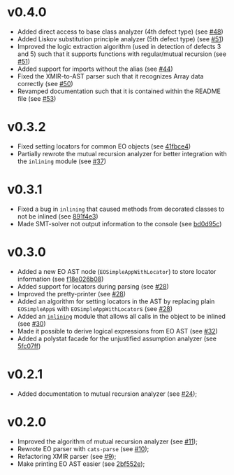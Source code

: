 # v0.4.0
- Added direct access to base class analyzer (4th defect type) (see [#48](https://github.com/polystat/odin/pull/48))
- Added Liskov substitution principle analyzer (5th defect type) (see [#51](https://github.com/polystat/odin/pull/51))
- Improved the logic extraction algorithm (used in detection of defects 3 and 5) such that it supports functions with regular/mutual recursion (see [#51](https://github.com/polystat/odin/pull/51))
- Added support for imports without the alias (see [#44](https://github.com/polystat/odin/pull/44))
- Fixed the XMIR-to-AST parser such that it recognizes Array data correctly (see [#50](https://github.com/polystat/odin/pull/50))
- Revamped documentation such that it is contained within the README file (see [#53](https://github.com/polystat/odin/pull/53))


# v0.3.2
- Fixed setting locators for common EO objects (see [41fbce4](https://github.com/polystat/odin/commit/41fbce4c313b4fc1def41d799d5eb5a422e5e630))
- Partially rewrote the mutual recursion analyzer for better integration with the `inlining` module (see [#37](https://github.com/polystat/odin/pull/37)) 

# v0.3.1
- Fixed a bug in `inlining` that caused methods from decorated classes to not be inlined (see [891f4e3](https://github.com/polystat/odin/commit/891f4e3f4d6d156a1a5e0b6fb92a385eeac6fb79))
- Made SMT-solver not output information to the console (see [bd0d95c](https://github.com/polystat/odin/commit/bd0d95c6d5b11d384ea5b3ae8cea0a97a6257aa0))  

# v0.3.0
- Added a new EO AST node (`EOSimpleAppWithLocator`) to store locator information (see [f18e026b08](<https://github.com/nikololiahim/odin/blob/f18e026b0844904c516b315577619bf4d7c7fabf/core/src/main/scala/org/polystat/odin/core/ast/ast.scala#:~:text=sealed%20case%20class%20EOSimpleAppWithLocator,)%20extends%20EOApp%5BA%5D>)) 
- Added support for locators during parsing (see [#28](https://github.com/polystat/odin/pull/28))
- Improved the pretty-printer (see [#28](https://github.com/polystat/odin/pull/28))
- Added an algorithm for setting locators in the AST by replacing plain `EOSimpleApp`s with `EOSimpleAppWithLocator`s  (see [#28](https://github.com/polystat/odin/pull/28))
- Added an [`inlining`](https://github.com/nikololiahim/odin/tree/b3aeb59dbe4d478fda8a9424cb40ae6e9b39bfb5/analysis/src/main/scala/org/polystat/odin/analysis/inlining) module that allows all calls in the object to be inlined (see [#30](https://github.com/polystat/odin/pull/30))
- Made it possible to derive logical expressions from EO AST (see [#32](https://github.com/polystat/odin/pull/32))
- Added a polystat facade for the unjustified assumption analyzer (see [5fc07ff](https://github.com/polystat/odin/pull/32/commits/5fc07fffe7b044c3673ea15831bea860964924f3)) 

# v0.2.1

- Added documentation to mutual recursion analyzer (see [#24]( https://github.com/polystat/odin/pull/24 ));

# v0.2.0

- Improved the algorithm of mutual recursion analyzer (see [#11]( https://github.com/polystat/odin/pull/11 ));
- Rewrote EO parser with `cats-parse` (see [#10]( https://github.com/polystat/odin/pull/10 ));
- Refactoring XMIR parser (see [#9]( https://github.com/polystat/odin/pull/9 ));
- Make printing EO AST easier (see [2bf552e]( https://github.com/polystat/odin/commit/2bf552e ));
